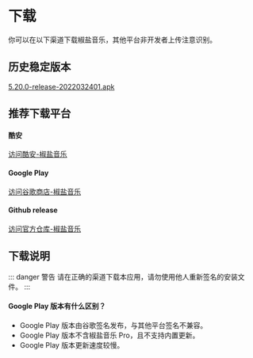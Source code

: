 # 下载

你可以在以下渠道下载椒盐音乐，其他平台非开发者上传注意识别。

## 历史稳定版本

[5.20.0-release-2022032401.apk](https://foyou.lanzouf.com/iJh8e0324v9a)

## 推荐下载平台

#### 酷安

[访问酷安-椒盐音乐](https://www.coolapk.com/apk/284064)

#### Google Play

[访问谷歌商店-椒盐音乐](https://play.google.com/store/apps/details?id=com.salt.music)

#### Github release

[访问官方仓库-椒盐音乐](https://github.com/Moriafly/SaltPlayerSource/releases)

## 下载说明

::: danger 警告
请在正确的渠道下载本应用，请勿使用他人重新签名的安装文件。
:::

#### Google Play 版本有什么区别？

- Google Play 版本由谷歌签名发布，与其他平台签名不兼容。
- Google Play 版本不含椒盐音乐 Pro，且不支持内置更新。
- Google Play 版本更新速度较慢。

